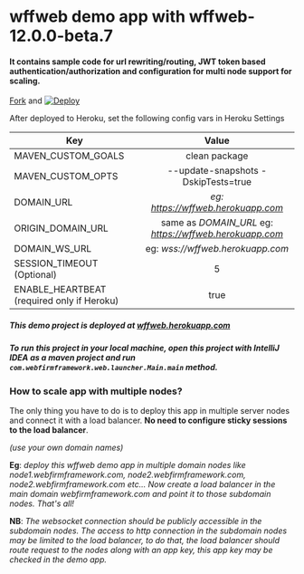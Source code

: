 # wffweb demo app with wffweb-12.0.0-beta.7
#### It contains sample code for url rewriting/routing, JWT token based authentication/authorization and configuration for multi node support for scaling.

[Fork](https://github.com/webfirmframework/wffweb-demo-deployment/fork) and [![Deploy](https://www.herokucdn.com/deploy/button.svg)](https://heroku.com/deploy)

After deployed to Heroku, set the following config vars in Heroku Settings

|        Key         |         Value                                             |
|--------------------|:---------------------------------------------------------:|
| MAVEN_CUSTOM_GOALS | clean package                                             |
| MAVEN_CUSTOM_OPTS  | --update-snapshots -DskipTests=true                       |
| DOMAIN_URL         | _eg: https://wffweb.herokuapp.com_                        |
| ORIGIN_DOMAIN_URL  | same as _DOMAIN_URL_ eg: _https://wffweb.herokuapp.com_   |
| DOMAIN_WS_URL      | eg: _wss://wffweb.herokuapp.com_                          |
| SESSION_TIMEOUT  (Optional)  |         5                                       |
| ENABLE_HEARTBEAT  (required only if Heroku)  |         true                    |


##### This demo project is deployed at [wffweb.herokuapp.com](https://wffweb.herokuapp.com)

##### To run this project in your local machine, open this project with IntelliJ IDEA as a maven project and run `com.webfirmframework.web.launcher.Main.main` method.

### How to scale app with multiple nodes?
The only thing you have to do is to deploy this app in multiple server nodes and connect it with a load balancer. 
**No need to configure sticky sessions to the load balancer**.

_(use your own domain names)_

**Eg**: _deploy this wffweb demo app in multiple domain nodes like node1.webfirmframework.com, node2.webfirmframework.com, node2.webfirmframework.com etc... 
Now create a load balancer in the main domain webfirmframework.com and point it to those subdomain nodes. That's all!_

**NB**: _The websocket connection should be publicly accessible in the subdomain nodes. 
The access to http connection in the subdomain nodes may be limited to the load balancer, 
to do that, the load balancer should route request to the nodes along with an app key,
this app key may be checked in the demo app._
